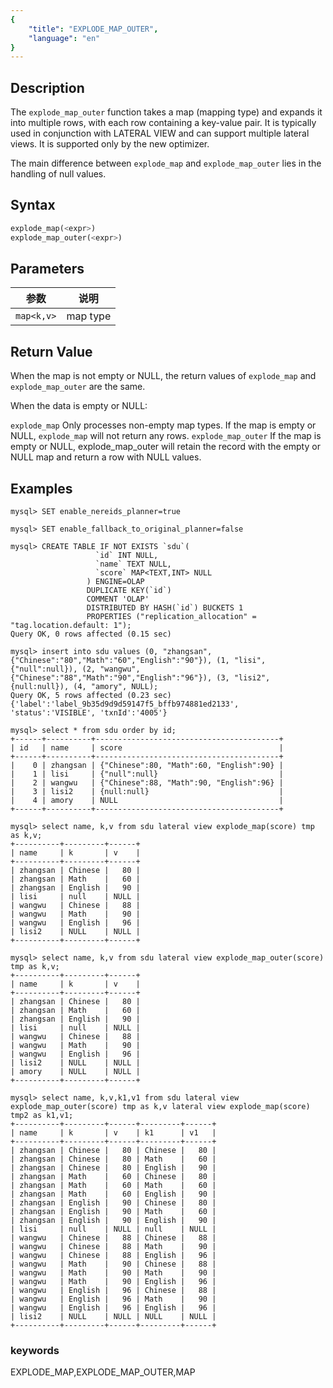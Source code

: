 ```yaml
---
{
    "title": "EXPLODE_MAP_OUTER",
    "language": "en"
}
---
```


<!--
Licensed to the Apache Software Foundation (ASF) under one
or more contributor license agreements.  See the NOTICE file
distributed with this work for additional information
regarding copyright ownership.  The ASF licenses this file
to you under the Apache License, Version 2.0 (the
"License"); you may not use this file except in compliance
with the License.  You may obtain a copy of the License at

  http://www.apache.org/licenses/LICENSE-2.0

Unless required by applicable law or agreed to in writing,
software distributed under the License is distributed on an
"AS IS" BASIS, WITHOUT WARRANTIES OR CONDITIONS OF ANY
KIND, either express or implied.  See the License for the
specific language governing permissions and limitations
under the License.
-->

## Description

The `explode_map_outer` function takes a map (mapping type) and expands it into multiple rows, with each row containing a key-value pair. It is typically used in conjunction with LATERAL VIEW and can support multiple lateral views. It is supported only by the new optimizer.

The main difference between `explode_map` and `explode_map_outer` lies in the handling of null values.

## Syntax

```sql
explode_map(<expr>)
explode_map_outer(<expr>)
```

## Parameters

| 参数 | 说明 |
| -- | -- |
| `map<k,v>` | map type |

## Return Value

When the map is not empty or NULL, the return values of `explode_map` and `explode_map_outer` are the same.

When the data is empty or NULL:

`explode_map` Only processes non-empty map types. If the map is empty or NULL, `explode_map` will not return any rows.
`explode_map_outer` If the map is empty or NULL, explode_map_outer will retain the record with the empty or NULL map and return a row with NULL values.

## Examples
```
mysql> SET enable_nereids_planner=true

mysql> SET enable_fallback_to_original_planner=false

mysql> CREATE TABLE IF NOT EXISTS `sdu`(
                   `id` INT NULL,
                   `name` TEXT NULL,
                   `score` MAP<TEXT,INT> NULL
                 ) ENGINE=OLAP
                 DUPLICATE KEY(`id`)
                 COMMENT 'OLAP'
                 DISTRIBUTED BY HASH(`id`) BUCKETS 1
                 PROPERTIES ("replication_allocation" = "tag.location.default: 1");
Query OK, 0 rows affected (0.15 sec)

mysql> insert into sdu values (0, "zhangsan", {"Chinese":"80","Math":"60","English":"90"}), (1, "lisi", {"null":null}), (2, "wangwu", {"Chinese":"88","Math":"90","English":"96"}), (3, "lisi2", {null:null}), (4, "amory", NULL);
Query OK, 5 rows affected (0.23 sec)
{'label':'label_9b35d9d9d59147f5_bffb974881ed2133', 'status':'VISIBLE', 'txnId':'4005'}

mysql> select * from sdu order by id;
+------+----------+-----------------------------------------+
| id   | name     | score                                   |
+------+----------+-----------------------------------------+
|    0 | zhangsan | {"Chinese":80, "Math":60, "English":90} |
|    1 | lisi     | {"null":null}                           |
|    2 | wangwu   | {"Chinese":88, "Math":90, "English":96} |
|    3 | lisi2    | {null:null}                             |
|    4 | amory    | NULL                                    |
+------+----------+-----------------------------------------+

mysql> select name, k,v from sdu lateral view explode_map(score) tmp as k,v;
+----------+---------+------+
| name     | k       | v    |
+----------+---------+------+
| zhangsan | Chinese |   80 |
| zhangsan | Math    |   60 |
| zhangsan | English |   90 |
| lisi     | null    | NULL |
| wangwu   | Chinese |   88 |
| wangwu   | Math    |   90 |
| wangwu   | English |   96 |
| lisi2    | NULL    | NULL |
+----------+---------+------+

mysql> select name, k,v from sdu lateral view explode_map_outer(score) tmp as k,v;
+----------+---------+------+
| name     | k       | v    |
+----------+---------+------+
| zhangsan | Chinese |   80 |
| zhangsan | Math    |   60 |
| zhangsan | English |   90 |
| lisi     | null    | NULL |
| wangwu   | Chinese |   88 |
| wangwu   | Math    |   90 |
| wangwu   | English |   96 |
| lisi2    | NULL    | NULL |
| amory    | NULL    | NULL |
+----------+---------+------+

mysql> select name, k,v,k1,v1 from sdu lateral view explode_map_outer(score) tmp as k,v lateral view explode_map(score) tmp2 as k1,v1;
+----------+---------+------+---------+------+
| name     | k       | v    | k1      | v1   |
+----------+---------+------+---------+------+
| zhangsan | Chinese |   80 | Chinese |   80 |
| zhangsan | Chinese |   80 | Math    |   60 |
| zhangsan | Chinese |   80 | English |   90 |
| zhangsan | Math    |   60 | Chinese |   80 |
| zhangsan | Math    |   60 | Math    |   60 |
| zhangsan | Math    |   60 | English |   90 |
| zhangsan | English |   90 | Chinese |   80 |
| zhangsan | English |   90 | Math    |   60 |
| zhangsan | English |   90 | English |   90 |
| lisi     | null    | NULL | null    | NULL |
| wangwu   | Chinese |   88 | Chinese |   88 |
| wangwu   | Chinese |   88 | Math    |   90 |
| wangwu   | Chinese |   88 | English |   96 |
| wangwu   | Math    |   90 | Chinese |   88 |
| wangwu   | Math    |   90 | Math    |   90 |
| wangwu   | Math    |   90 | English |   96 |
| wangwu   | English |   96 | Chinese |   88 |
| wangwu   | English |   96 | Math    |   90 |
| wangwu   | English |   96 | English |   96 |
| lisi2    | NULL    | NULL | NULL    | NULL |
+----------+---------+------+---------+------+
```

### keywords
EXPLODE_MAP,EXPLODE_MAP_OUTER,MAP